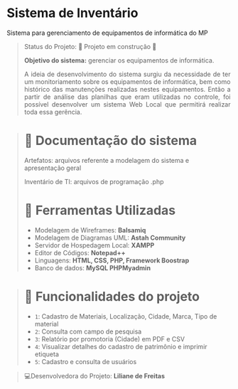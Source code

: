 # Sistema de Inventário
Sistema para gerenciamento de equipamentos de informática do MP

> Status do Projeto: :construction: Projeto em construção :construction:
> <p align="justify"><b>Objetivo do sistema:</b> gerenciar os equipamentos de informática.
><p align="justify">A ideia de desenvolvimento do sistema surgiu da necessidade de ter um monitoriamento sobre os equipamentos de informática, bem como histórico das manutenções realizadas nestes equipamentos.
>Então a partir de análise das planilhas que eram utilizadas no controle, foi possível desenvolver um sistema Web Local que permitirá realizar toda essa gerência.

> # :file_folder: Documentação do sistema
><p>Artefatos: arquivos referente a modelagem do sistema e apresentação geral</p>
><p>Inventário de TI: arquivos de programação .php</p>
> 
> # :wrench: Ferramentas Utilizadas 
>* Modelagem de Wireframes: <b>Balsamiq</b>
>* Modelagem de Diagramas UML: <b>Astah Community</b>
>* Servidor de Hospedagem Local: <b>XAMPP</b>
>* Editor de Códigos: <b>Notepad++</b>
>* Linguagens: <b>HTML, CSS, PHP, Framework Boostrap</b>
>* Banco de dados: <b>MySQL PHPMyadmin</b>


>  # :hammer: Funcionalidades do projeto
>- `1`: Cadastro de Materiais, Localização, Cidade, Marca, Tipo de material
>- `2`: Consulta com campo de pesquisa
>- `3`: Relatório por promotoria (Cidade) em PDF e CSV
>- `4`: Visualizar detalhes do cadastro de patrimônio e imprimir etiqueta
>- `5`: Cadastro e consulta de usuários


>:computer:Desenvolvedora do Projeto: <b>Liliane de Freitas</b>
